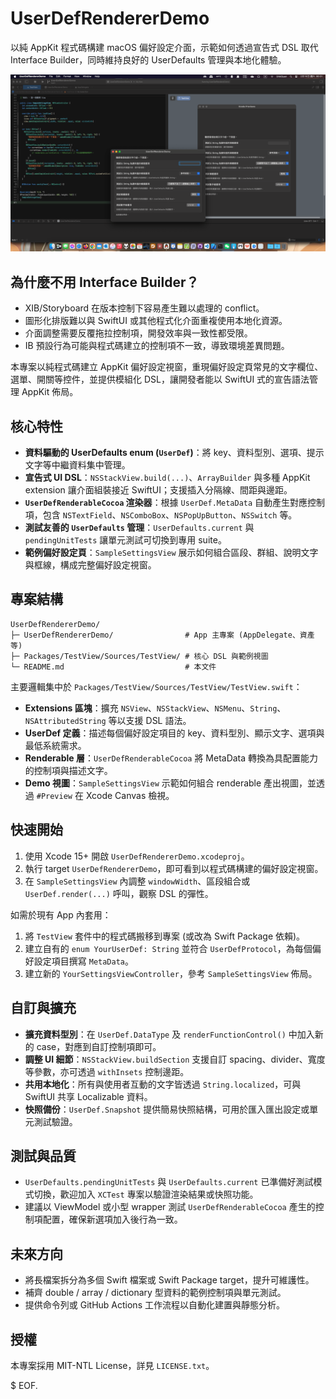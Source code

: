 # UserDefRendererDemo

以純 AppKit 程式碼構建 macOS 偏好設定介面，示範如何透過宣告式 DSL 取代 Interface Builder，同時維持良好的 UserDefaults 管理與本地化體驗。

![](./SCREENSHOT.png)

## 為什麼不用 Interface Builder？

- XIB/Storyboard 在版本控制下容易產生難以處理的 conflict。
- 圖形化排版難以與 SwiftUI 或其他程式化介面重複使用本地化資源。
- 介面調整需要反覆拖拉控制項，開發效率與一致性都受限。
- IB 預設行為可能與程式碼建立的控制項不一致，導致環境差異問題。

本專案以純程式碼建立 AppKit 偏好設定視窗，重現偏好設定頁常見的文字欄位、選單、開關等控件，並提供模組化 DSL，讓開發者能以 SwiftUI 式的宣告語法管理 AppKit 佈局。

## 核心特性

- **資料驅動的 UserDefaults enum (`UserDef`)**：將 key、資料型別、選項、提示文字等中繼資料集中管理。
- **宣告式 UI DSL**：`NSStackView.build(...)`、`ArrayBuilder` 與多種 AppKit extension 讓介面組裝接近 SwiftUI；支援插入分隔線、間距與邊距。
- **`UserDefRenderableCocoa` 渲染器**：根據 `UserDef.MetaData` 自動產生對應控制項，包含 `NSTextField`、`NSComboBox`、`NSPopUpButton`、`NSSwitch` 等。
- **測試友善的 `UserDefaults` 管理**：`UserDefaults.current` 與 `pendingUnitTests` 讓單元測試可切換到專用 suite。
- **範例偏好設定頁**：`SampleSettingsView` 展示如何組合區段、群組、說明文字與框線，構成完整偏好設定視窗。

## 專案結構

```
UserDefRendererDemo/
├─ UserDefRendererDemo/                # App 主專案 (AppDelegate、資產等)
├─ Packages/TestView/Sources/TestView/ # 核心 DSL 與範例視圖
└─ README.md                           # 本文件
```

主要邏輯集中於 `Packages/TestView/Sources/TestView/TestView.swift`：

- **Extensions 區塊**：擴充 `NSView`、`NSStackView`、`NSMenu`、`String`、`NSAttributedString` 等以支援 DSL 語法。
- **UserDef 定義**：描述每個偏好設定項目的 key、資料型別、顯示文字、選項與最低系統需求。
- **Renderable 層**：`UserDefRenderableCocoa` 將 MetaData 轉換為具配置能力的控制項與描述文字。
- **Demo 視圖**：`SampleSettingsView` 示範如何組合 renderable 產出視圖，並透過 `#Preview` 在 Xcode Canvas 檢視。

## 快速開始

1. 使用 Xcode 15+ 開啟 `UserDefRendererDemo.xcodeproj`。
2. 執行 target `UserDefRendererDemo`，即可看到以程式碼構建的偏好設定視窗。
3. 在 `SampleSettingsView` 內調整 `windowWidth`、區段組合或 `UserDef.render(...)` 呼叫，觀察 DSL 的彈性。

如需於現有 App 內套用：

1. 將 `TestView` 套件中的程式碼搬移到專案 (或改為 Swift Package 依賴)。
2. 建立自有的 `enum YourUserDef: String` 並符合 `UserDefProtocol`，為每個偏好設定項目撰寫 `MetaData`。
3. 建立新的 `YourSettingsViewController`，參考 `SampleSettingsView` 佈局。

## 自訂與擴充

- **擴充資料型別**：在 `UserDef.DataType` 及 `renderFunctionControl()` 中加入新的 case，對應到自訂控制項即可。
- **調整 UI 細節**：`NSStackView.buildSection` 支援自訂 spacing、divider、寬度等參數，亦可透過 `withInsets` 控制邊距。
- **共用本地化**：所有與使用者互動的文字皆透過 `String.localized`，可與 SwiftUI 共享 Localizable 資料。
- **快照備份**：`UserDef.Snapshot` 提供簡易快照結構，可用於匯入匯出設定或單元測試驗證。

## 測試與品質

- `UserDefaults.pendingUnitTests` 與 `UserDefaults.current` 已準備好測試模式切換，歡迎加入 `XCTest` 專案以驗證渲染結果或快照功能。
- 建議以 ViewModel 或小型 wrapper 測試 `UserDefRenderableCocoa` 產生的控制項配置，確保新選項加入後行為一致。

## 未來方向

- 將長檔案拆分為多個 Swift 檔案或 Swift Package target，提升可維護性。
- 補齊 double / array / dictionary 型資料的範例控制項與單元測試。
- 提供命令列或 GitHub Actions 工作流程以自動化建置與靜態分析。

## 授權

本專案採用 MIT-NTL License，詳見 `LICENSE.txt`。

$ EOF.
